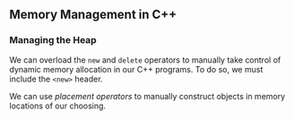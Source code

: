 ## Memory Management in C++

### Managing the Heap

We can overload the `new` and `delete` operators to manually take control of dynamic memory allocation in our C++ programs. To do so, we must include the `<new>` header. 

We can use _placement operators_ to manually construct objects in memory locations of our choosing. 
